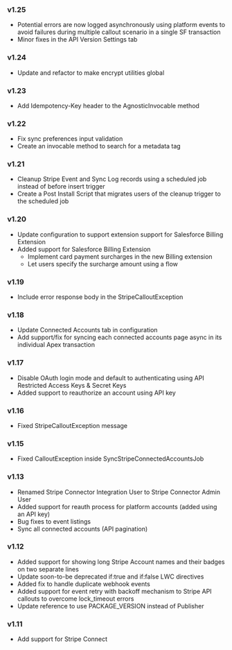 ### v1.25
* Potential errors are now logged asynchronously using platform events to avoid failures during multiple callout scenario in a single SF transaction
* Minor fixes in the  API Version Settings tab

### v1.24
* Update and refactor to make encrypt utilities global

### v1.23
* Add Idempotency-Key header to the AgnosticInvocable method

### v1.22
* Fix sync preferences input validation
* Create an invocable method to search for a metadata tag

### v1.21
* Cleanup Stripe Event and Sync Log records using a scheduled job instead of before insert trigger
* Create a Post Install Script that migrates users of the cleanup trigger to the scheduled job

### v1.20
* Update configuration to support extension support for Salesforce Billing Extension
* Added support for Salesforce Billing Extension
  * Implement card payment surcharges in the new Billing extension
  * Let users specify the surcharge amount using a flow

### v1.19
* Include error response body in the StripeCalloutException

### v1.18
* Update Connected Accounts tab in configuration
* Add support/fix for syncing each connected accounts page async in its individual Apex transaction

### v1.17
* Disable OAuth login mode and default to authenticating using API Restricted Access Keys & Secret Keys
* Added support to reauthorize an account using API key

### v1.16
* Fixed StripeCalloutException message

### v1.15
* Fixed CalloutException inside SyncStripeConnectedAccountsJob

### v1.13
* Renamed Stripe Connector Integration User to Stripe Connector Admin User
* Added support for reauth process for platform accounts (added using an API key)
* Bug fixes to event listings
* Sync all connected accounts (API pagination)

### v1.12
* Added support for showing long Stripe Account names and their badges on two separate lines
* Update soon-to-be deprecated if:true and if:false LWC directives
* Added fix to handle duplicate webhook events
* Added support for event retry with backoff mechanism to Stripe API callouts to overcome lock_timeout errors
* Update reference to use PACKAGE_VERSION instead of Publisher

### v1.11
* Add support for Stripe Connect
